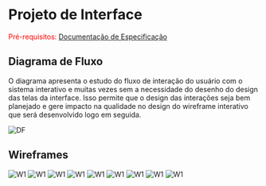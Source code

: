 
# Projeto de Interface

<span style="color:red">Pré-requisitos: <a href="2-Especificação do Projeto.md"> Documentação de Especificação</a></span>

## Diagrama de Fluxo

O diagrama apresenta o estudo do fluxo de interação do usuário com o sistema interativo e  muitas vezes sem a necessidade do desenho do design das telas da interface. Isso permite que o design das interações seja bem planejado e gere impacto na qualidade no design do wireframe interativo que será desenvolvido logo em seguida.

![DF](img/DF.png)

## Wireframes

![W1](img/W1.png)
![W1](img/W2.png)
![W1](img/W3.png)
![W1](img/W4.png)
![W1](img/W5.png)
![W1](img/W6.png)
![W1](img/W7.png)
![W1](img/W8.png)
![W1](img/W9.png)

